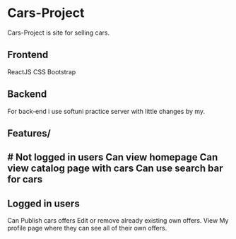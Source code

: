 <h1>Cars-Project</h1>
Cars-Project is site for selling cars.
<h2>Frontend</h2>
ReactJS
CSS
Bootstrap
<h2>Backend</h2>
For back-end i use softuni practice server with little changes by my.
<h2>Features/<h2>
# Not logged in users
 Can view homepage
 Can view catalog page with cars
 Can use search bar for cars
<h2> Logged in users</h2>
Can Publish cars offers
Edit or remove already existing own offers.
View My profile page where they can see all of their own offers.
 
